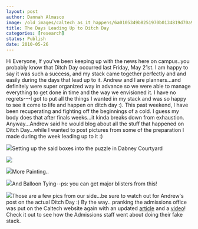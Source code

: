 ```yaml
---
layout: post
author: Dannah Almasco
image: /old_images/caltech_as_it_happens/6a0105349b8251970b0134819d70a9970c.jpg
title: The Days Leading Up to Ditch Day
categories: [research]
status: Publish
date: 2010-05-26
---
```



Hi Everyone,
If you've been keeping up with the news here on campus..you probably know that Ditch Day occurred last Friday, May 21st. I am happy to say it was such a success, and my stack came together perfectly and and easily during the days that lead up to it. Andrew and I are planners...and definitely were super organized way in advance so we were able to manage everything to get done in time and the way we envisioned it. 
I have no regrets---I got to put all the things I wanted in my stack and was so happy to see it come to life and happen on ditch day :). This past weekend, I have been recuperating and fighting off the beginnings of a cold. I guess my body does that after finals weeks...it kinda breaks down from exhaustion. 
Anyway...Andrew said he would blog about all the stuff that happened on Ditch Day...while I wanted to post pictures from some of the preparation I made during the week leading up to it :)


![](/old_images/caltech_as_it_happens/6a0105349b8251970b0133ee6c6acd970b.jpg)Setting up the said boxes into the puzzle in Dabney Courtyard


![](/old_images/caltech_as_it_happens/6a0105349b8251970b0133ee6c6c81970b.jpg)

![](/old_images/caltech_as_it_happens/6a0105349b8251970b0133ee6c6d64970b.jpg)More Painting..


![](/old_images/caltech_as_it_happens/6a0105349b8251970b0133ee6c6eb1970b.jpg)And Balloon Tying--ps: you can get major blisters from this!


![](/old_images/caltech_as_it_happens/6a0105349b8251970b0133ee6c6fbe970b.jpg)Those are a few pics from our side...be sure to watch out for Andrew's post on the actual Ditch Day :)
By the way.. pranking the admissions office was put on the Caltech website again with an updated [article](https://today.caltech.edu/today/story-display.tcl?story_id=44707) and a [video](https://images.caltech.edu:16080/weblab/Fake_Ditch_Day/)! Check it out to see how the Admissions staff went about doing their fake stack.

